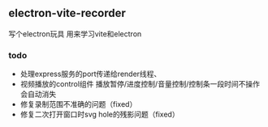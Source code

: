 ## electron-vite-recorder
写个electron玩具 用来学习vite和electron

###  todo
- 处理express服务的port传递给render线程、
- 视频播放的control组件 播放暂停/进度控制/音量控制/控制条一段时间不操作会自动消失
- 修复录制范围不准确的问题（fixed）
- 修复二次打开窗口时svg hole的残影问题（fixed）
